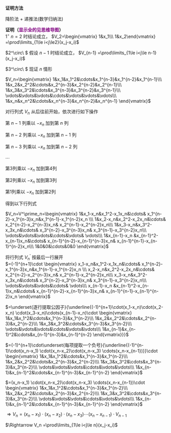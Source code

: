 **证明方法**  
  
降阶法 $+$ 递推法(数学归纳法)  
  
  
  
**证明（<font color=purple>显示全的见思维导图</font>）**  
 $1^\circ\ n=2$ 时结论成立， $V_2=\begin{vmatrix}  
1&x_1\\\ 1&x_2\end{vmatrix}  
=\prod\limits_{1\le i<j\le2}(x_j-x_i)$  
  
 $2^\circ\ $ 假设 $n-1$ 时结论成立， $V_{n-1}  
=\prod\limits_{1\le i<j\le n-1}(x_j-x_i)$  
  
 $3^\circ\ $ 现证 $n$ 情形  
  
 $V_n=\begin{vmatrix}  
1&x_1&x_1^2&\cdots&x_1^{n-3}&x_1^{n-2}&x_1^{n-1}\\\  
1&x_2&x_2^2&\cdots&x_2^{n-3}&x_2^{n-2}&x_2^{n-1}\\\  
1&x_3&x_3^2&\cdots&x_3^{n-3}&x_3^{n-2}&x_3^{n-1}\\\  
\vdots&\vdots&\vdots&\cdots&\vdots&\vdots&\vdots\\\  
1&x_n&x_n^2&\cdots&x_n^{n-3}&x_n^{n-2}&x_n^{n-1}  
\end{vmatrix}$  
  
对行列式 $V_n$ 从后往前开始，依次进行如下操作  
  
第 $n-1$ 列乘以 $-x_n$ 加到第 $n$ 列  
  
第 $n-2$ 列乘以 $-x_n$ 加到第 $n-1$ 列  
  
第 $n-3$ 列乘以 $-x_n$ 加到第 $n-2$ 列  
  
 $\cdots$  
  
第3列乘以 $-x_n$ 加到第4列  
  
第2列乘以 $-x_n$ 加到第3列  
  
第1列乘以 $-x_n$ 加到第2列  
  
得到以下行列式  
  
 $V_n=V^\prime_n=\begin{vmatrix}  
1&x_1-x_n&x_1^2-x_1x_n&\cdots&  
x_1^{n-2}-x_1^{n-3}x_n&x_1^{n-1}-x_1^{n-2}x_n  
\\\  
1&x_2-x_n&x_2^2-x_2x_n&\cdots&  
x_2^{n-2}-x_2^{n-3}x_n&  
x_2^{n-1}-x_2^{n-2}x_n\\\  
1&x_3-x_n&x_3^2-x_3x_n&\cdots&  
x_3^{n-2}-x_3^{n-3}x_n&  
x_3^{n-1}-x_3^{n-2}x_n\\\  
\vdots&\vdots&\vdots&\cdots&\vdots&  
\vdots\\\  
1&x_{n-1}-x_n  
&x_{n-1}^2-x_{n-1}x_n&\cdots&  
x_{n-1}^{n-2}-x_{n-1}^{n-3}x_n&  
x_{n-1}^{n-1}-x_{n-1}^{n-2}x_n\\\  
1&0&0&\cdots&0&0  
\end{vmatrix}$  
  
将行列式 $V^\prime_n$ 按最后一行展开  
 $=(-1)^{n+1}\cdot  
\begin{vmatrix}  
x_1-x_n&x_1^2-x_1x_n&\cdots&  
x_1^{n-2}-x_1^{n-3}x_n&x_1^{n-1}-x_1^{n-2}x_n  
\\\  
x_2-x_n&x_2^2-x_2x_n&\cdots&  
x_2^{n-2}-x_2^{n-3}x_n&  
x_2^{n-1}-x_2^{n-2}x_n\\\  
x_3-x_n&x_3^2-x_3x_n&\cdots&  
x_3^{n-2}-x_3^{n-3}x_n&  
x_3^{n-1}-x_3^{n-2}x_n\\\  
\vdots&\vdots&\vdots&\cdots&  
\vdots\\\  
x_{n-1}-x_n  
&x_{n-1}^2-x_{n-1}x_n&\cdots&  
x_{n-1}^{n-2}-x_{n-1}^{n-3}x_n&  
x_{n-1}^{n-1}-x_{n-1}^{n-2}x_n  
\end{vmatrix}$  
  
 $=\underset{逐行提取公因子}{\underline{(-1)^{n+1}\cdot(x_1-x_n)\cdot(x_2-x_n)  
\cdot(x_3-x_n)\cdots(x_{n-1}-x_n)\cdot  
\begin{vmatrix}  
1&x_1&x_1^2&\cdots&x_1^{n-3}&x_1^{n-2}\\\  
1&x_2&x_2^2&\cdots&x_2^{n-3}&x_2^{n-2}\\\  
1&x_3&x_3^2&\cdots&x_3^{n-3}&x_3^{n-2}\\\  
\vdots&\vdots&\vdots&\cdots&\vdots&\vdots\\\  
1&x_{n-1}&x_{n-1}^2&\cdots&x_{n-1}^{n-3}&x_{n-1}^{n-2}  
\end{vmatrix}}}$  
  
 $=(-1)^{n+1}\cdot\underset{每项提取一个负号}{\underline{(-1)^{n-1}\cdot(x_n-x_1)  
\cdot(x_n-x_2)\cdot(x_n-x_3)  
\cdots(x_n-x_{n-1})}}\cdot  
\begin{vmatrix}  
1&x_1&x_1^2&\cdots&x_1^{n-3}&x_1^{n-2}\\\  
1&x_2&x_2^2&\cdots&x_2^{n-3}&x_2^{n-2}\\\  
1&x_3&x_3^2&\cdots&x_3^{n-3}&x_3^{n-2}\\\  
\vdots&\vdots&\vdots&\cdots&\vdots&\vdots\\\  
1&x_{n-1}&x_{n-1}^2&\cdots&x_{n-1}^{n-3}&x_{n-1}^{n-2}  
\end{vmatrix}$  
  
 $=(x_n-x_1)  
\cdot(x_n-x_2)\cdot(x_n-x_3)  
\cdots(x_n-x_{n-1})\cdot  
\begin{vmatrix}  
1&x_1&x_1^2&\cdots&x_1^{n-3}&x_1^{n-2}\\\  
1&x_2&x_2^2&\cdots&x_2^{n-3}&x_2^{n-2}\\\  
1&x_3&x_3^2&\cdots&x_3^{n-3}&x_3^{n-2}\\\  
\vdots&\vdots&\vdots&\cdots&\vdots&\vdots\\\  
1&x_{n-1}&x_{n-1}^2&\cdots&x_{n-1}^{n-3}&x_{n-1}^{n-2}  
\end{vmatrix}$  
  
 $\Rightarrow V_n  
=(x_n-x_1)\cdot(x_n-x_2)\cdot(x_n-x_3)  
\cdots(x_n-x_{n-1})\cdot V_{n-1}$  
  
 $\Rightarrow V_n  
=\prod\limits_{1\le i<j\le n}(x_j-x_i)$  
